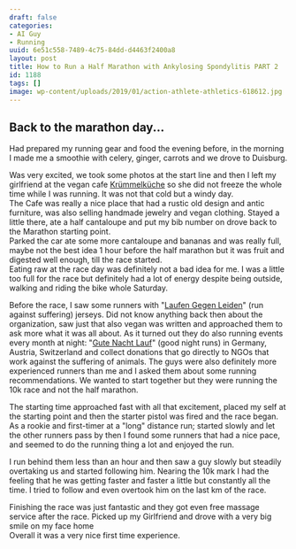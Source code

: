 ```yaml
---
draft: false
categories:
- AI Guy
- Running
uuid: 6e51c558-7489-4c75-84dd-d4463f2400a8
layout: post
title: How to Run a Half Marathon with Ankylosing Spondylitis PART 2
id: 1188
tags: []
image: wp-content/uploads/2019/01/action-athlete-athletics-618612.jpg
---
```


## Back to the marathon day...

Had prepared my running gear and food the evening before, in the morning I made me a smoothie with celery, ginger, carrots and we drove to Duisburg.   
  
Was very excited, we took some photos at the start line and then I left my girlfriend at the vegan cafe [Krümmelküche](http://www.kruemelkueche.de/) so she did not freeze the whole time while I was running. It was not that cold but a windy day.  
The Cafe was really a nice place that had a rustic old design and antic furniture, was also selling handmade jewelry and vegan clothing. Stayed a little there, ate a half cantaloupe and put my bib number on drove back to the Marathon starting point.   
Parked the car ate some more cantaloupe and bananas and was really full, maybe not the best idea 1 hour before the half marathon but it was fruit and digested well enough, till the race started.  
Eating raw at the race day was definitely not a bad idea for me. I was a little too full for the race but definitely had a lot of energy despite being outside, walking and riding the bike whole Saturday.  
   
Before the race, I saw some runners with "[Laufen Gegen Leiden](https://laufengegenleiden.de/)" (run against suffering) jerseys. Did not know anything back then about the organization, saw just that also vegan was written and approached them to ask more what it was all about. As it turned out they do also running events every month at night: "[Gute Nacht Lauf](https://laufengegenleiden.de/gutenachtlauf/)" (good night runs) in Germany, Austria, Switzerland and collect donations that go directly to NGOs that work against the suffering of animals. The guys were also definitely more experienced runners than me and I asked them about some running recommendations. We wanted to start together but they were running the 10k race and not the half marathon.  
  
The starting time approached fast with all that excitement, placed my self at the starting point and then the starter pistol was fired and the race began.   
As a rookie and first-timer at a "long" distance run; started slowly and let the other runners pass by then I found some runners that had a nice pace, and seemed to do the running thing a lot and enjoyed the run.

I run behind them less than an hour and then saw a guy slowly but steadily overtaking us and started following him. Nearing the 10k mark I had the feeling that he was getting faster and faster a little but constantly all the time. I tried to follow and even overtook him on the last km of the race.  
  
Finishing the race was just fantastic and they got even free massage service after the race. Picked up my Girlfriend and drove with a very big smile on my face home  
Overall it was a very nice first time experience.


